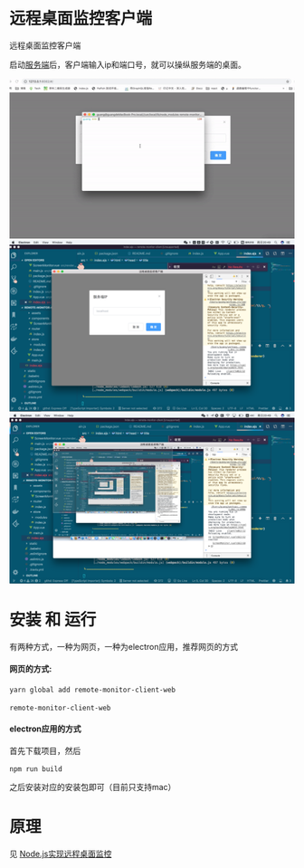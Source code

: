 # 远程桌面监控客户端

远程桌面监控客户端

启动[服务端](https://github.com/lingxiaoguang/remote-monitor-server)后，客户端输入ip和端口号，就可以操纵服务端的桌面。

![](./remote-monitor.gif)
![1](case1.png)
![2](case2.png)

# 安装 和 运行

有两种方式，一种为网页，一种为electron应用，推荐网页的方式

#### 网页的方式:

```
yarn global add remote-monitor-client-web

remote-monitor-client-web 
```
#### electron应用的方式

首先下载项目，然后
```
npm run build
```
之后安装对应的安装包即可（目前只支持mac）


# 原理

见 [Node.js实现远程桌面监控](https://juejin.im/post/5d18d4c36fb9a07ecb0bbe7b)





